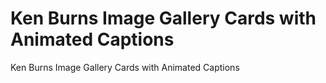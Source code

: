 # Ken Burns Image Gallery Cards with Animated Captions
Ken Burns Image Gallery Cards with Animated Captions
